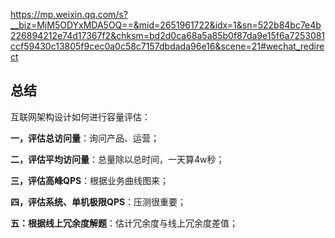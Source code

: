 https://mp.weixin.qq.com/s?__biz=MjM5ODYxMDA5OQ==&mid=2651961722&idx=1&sn=522b84bc7e4b226894212e74d17367f2&chksm=bd2d0ca68a5a85b0f87da9e15f6a7253081ccf59430c13805f9cec0a0c58c7157dbdada96e16&scene=21#wechat_redirect



## **总结**

互联网架构设计如何进行容量评估：

**一，评估总访问量**：询问产品、运营；

**二，评估平均访问量**：总量除以总时间，一天算4w秒；

**三，评估高峰QPS**：根据业务曲线图来；

**四，评估系统、单机极限QPS**：压测很重要；

**五：根据线上冗余度解题**：估计冗余度与线上冗余度差值；